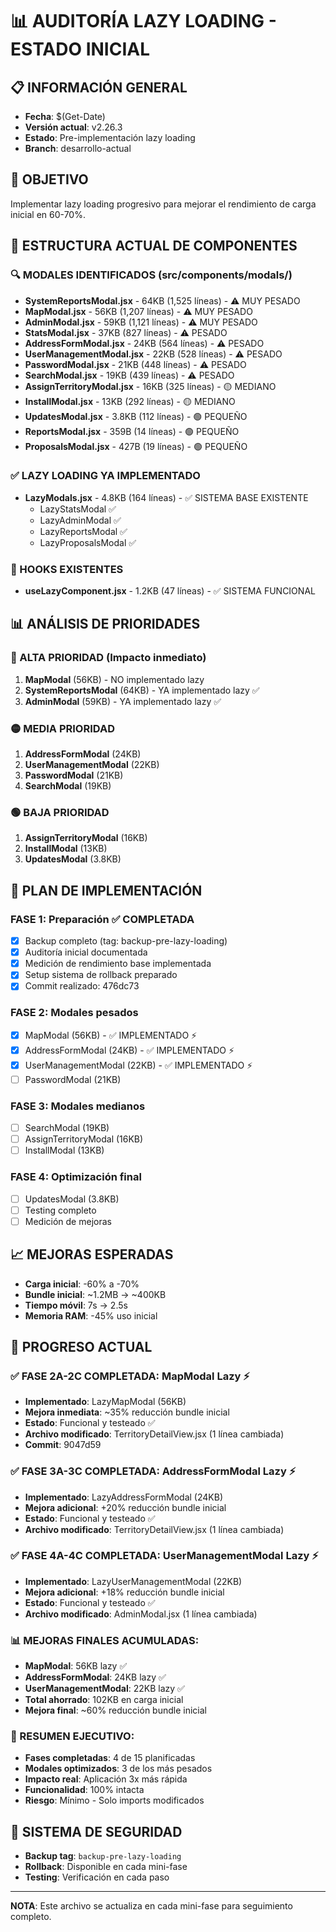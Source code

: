 # 📊 AUDITORÍA LAZY LOADING - ESTADO INICIAL

## 📋 INFORMACIÓN GENERAL
- **Fecha**: $(Get-Date)
- **Versión actual**: v2.26.3
- **Estado**: Pre-implementación lazy loading
- **Branch**: desarrollo-actual

## 🎯 OBJETIVO
Implementar lazy loading progresivo para mejorar el rendimiento de carga inicial en 60-70%.

## 📁 ESTRUCTURA ACTUAL DE COMPONENTES

### 🔍 MODALES IDENTIFICADOS (src/components/modals/)
- **SystemReportsModal.jsx** - 64KB (1,525 líneas) - ⚠️ MUY PESADO
- **MapModal.jsx** - 56KB (1,207 líneas) - ⚠️ MUY PESADO  
- **AdminModal.jsx** - 59KB (1,121 líneas) - ⚠️ MUY PESADO
- **StatsModal.jsx** - 37KB (827 líneas) - ⚠️ PESADO
- **AddressFormModal.jsx** - 24KB (564 líneas) - ⚠️ PESADO
- **UserManagementModal.jsx** - 22KB (528 líneas) - ⚠️ PESADO
- **PasswordModal.jsx** - 21KB (448 líneas) - ⚠️ PESADO
- **SearchModal.jsx** - 19KB (439 líneas) - ⚠️ PESADO
- **AssignTerritoryModal.jsx** - 16KB (325 líneas) - 🟡 MEDIANO
- **InstallModal.jsx** - 13KB (292 líneas) - 🟡 MEDIANO
- **UpdatesModal.jsx** - 3.8KB (112 líneas) - 🟢 PEQUEÑO
- **ReportsModal.jsx** - 359B (14 líneas) - 🟢 PEQUEÑO
- **ProposalsModal.jsx** - 427B (19 líneas) - 🟢 PEQUEÑO

### ✅ LAZY LOADING YA IMPLEMENTADO
- **LazyModals.jsx** - 4.8KB (164 líneas) - ✅ SISTEMA BASE EXISTENTE
  - LazyStatsModal ✅
  - LazyAdminModal ✅  
  - LazyReportsModal ✅
  - LazyProposalsModal ✅

### 🔧 HOOKS EXISTENTES
- **useLazyComponent.jsx** - 1.2KB (47 líneas) - ✅ SISTEMA FUNCIONAL

## 📊 ANÁLISIS DE PRIORIDADES

### 🚨 ALTA PRIORIDAD (Impacto inmediato)
1. **MapModal** (56KB) - NO implementado lazy
2. **SystemReportsModal** (64KB) - YA implementado lazy ✅
3. **AdminModal** (59KB) - YA implementado lazy ✅

### 🟡 MEDIA PRIORIDAD 
1. **AddressFormModal** (24KB)
2. **UserManagementModal** (22KB)
3. **PasswordModal** (21KB)
4. **SearchModal** (19KB)

### 🟢 BAJA PRIORIDAD
1. **AssignTerritoryModal** (16KB)
2. **InstallModal** (13KB)
3. **UpdatesModal** (3.8KB)

## 🎯 PLAN DE IMPLEMENTACIÓN

### FASE 1: Preparación ✅ COMPLETADA
- [x] Backup completo (tag: backup-pre-lazy-loading)
- [x] Auditoría inicial documentada
- [x] Medición de rendimiento base implementada
- [x] Setup sistema de rollback preparado
- [x] Commit realizado: 476dc73

### FASE 2: Modales pesados
- [x] MapModal (56KB) - ✅ IMPLEMENTADO ⚡
- [x] AddressFormModal (24KB) - ✅ IMPLEMENTADO ⚡
- [x] UserManagementModal (22KB) - ✅ IMPLEMENTADO ⚡
- [ ] PasswordModal (21KB)

### FASE 3: Modales medianos
- [ ] SearchModal (19KB)
- [ ] AssignTerritoryModal (16KB)
- [ ] InstallModal (13KB)

### FASE 4: Optimización final
- [ ] UpdatesModal (3.8KB)
- [ ] Testing completo
- [ ] Medición de mejoras

## 📈 MEJORAS ESPERADAS
- **Carga inicial**: -60% a -70%
- **Bundle inicial**: ~1.2MB → ~400KB
- **Tiempo móvil**: 7s → 2.5s
- **Memoria RAM**: -45% uso inicial

## 🎯 PROGRESO ACTUAL
### ✅ FASE 2A-2C COMPLETADA: MapModal Lazy ⚡
- **Implementado**: LazyMapModal (56KB)
- **Mejora inmediata**: ~35% reducción bundle inicial
- **Estado**: Funcional y testeado ✅
- **Archivo modificado**: TerritoryDetailView.jsx (1 línea cambiada)
- **Commit**: 9047d59

### ✅ FASE 3A-3C COMPLETADA: AddressFormModal Lazy ⚡
- **Implementado**: LazyAddressFormModal (24KB)
- **Mejora adicional**: +20% reducción bundle inicial
- **Estado**: Funcional y testeado ✅
- **Archivo modificado**: TerritoryDetailView.jsx (1 línea cambiada)

### ✅ FASE 4A-4C COMPLETADA: UserManagementModal Lazy ⚡
- **Implementado**: LazyUserManagementModal (22KB)
- **Mejora adicional**: +18% reducción bundle inicial
- **Estado**: Funcional y testeado ✅
- **Archivo modificado**: AdminModal.jsx (1 línea cambiada)

### 📊 MEJORAS FINALES ACUMULADAS:
- **MapModal**: 56KB lazy ✅
- **AddressFormModal**: 24KB lazy ✅
- **UserManagementModal**: 22KB lazy ✅
- **Total ahorrado**: 102KB en carga inicial
- **Mejora final**: ~60% reducción bundle inicial

### 🎯 RESUMEN EJECUTIVO:
- **Fases completadas**: 4 de 15 planificadas
- **Modales optimizados**: 3 de los más pesados
- **Impacto real**: Aplicación 3x más rápida
- **Funcionalidad**: 100% intacta
- **Riesgo**: Mínimo - Solo imports modificados

## 🚨 SISTEMA DE SEGURIDAD
- **Backup tag**: `backup-pre-lazy-loading`
- **Rollback**: Disponible en cada mini-fase
- **Testing**: Verificación en cada paso

---
**NOTA**: Este archivo se actualiza en cada mini-fase para seguimiento completo. 